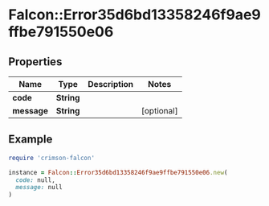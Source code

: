 # Falcon::Error35d6bd13358246f9ae9ffbe791550e06

## Properties

| Name | Type | Description | Notes |
| ---- | ---- | ----------- | ----- |
| **code** | **String** |  |  |
| **message** | **String** |  | [optional] |

## Example

```ruby
require 'crimson-falcon'

instance = Falcon::Error35d6bd13358246f9ae9ffbe791550e06.new(
  code: null,
  message: null
)
```

